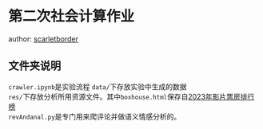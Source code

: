 # 第二次社会计算作业
author: [scarletborder](http://blog.scarletborders.top/)  
## 文件夹说明
`crawler.ipynb`是实验流程
`data/`下存放实验中生成的数据  
`res/`下存放分析所用资源文件。其中`boxhouse.html`保存自[2023年影片票房排行榜](https://piaofang.maoyan.com/rankings/year)  
`revAndanal.py`是专门用来爬评论并做语义情感分析的。  